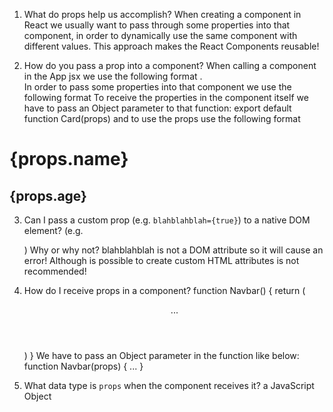 1. What do props help us accomplish?
When creating a component in React we usually want to pass through some properties into that component, in order to dynamically use the same component with different values. 
This approach makes the React Components reusable!


2. How do you pass a prop into a component?
When calling a component in the App jsx we use the following format <Card />.  
In order to pass some properties into that component we use the following format
<Card
    name="Joe Hills"
    age="50"
/>
To receive the properties in the component itself we have to pass an Object parameter to that function:
export default function Card(props)
and to use the props use the following format
<h1>{props.name}</h1>
<h2>{props.age}</h2>


3. Can I pass a custom prop (e.g. `blahblahblah={true}`) to a native
   DOM element? (e.g. <div blahblahblah={true}>) Why or why not?
blahblahblah is not a DOM attribute so it will cause an error! Although is possible to create custom HTML attributes is not recommended!


4. How do I receive props in a component?
function Navbar() {
    return (
        <header>
            ...
        </header>
    )
}
We have to pass an Object parameter in the function like below:
function Navbar(props) {
    ...
}


5. What data type is `props` when the component receives it?
a JavaScript Object